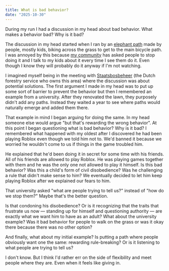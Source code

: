 ```yaml
---
title: What is bad behavior?
date: "2025-10-30"
---
```


During my run I had a discussion in my head about bad behavior. What makes a behavior bad? Why is it bad?

The discussion in my head started when I ran by an [elephant path](https://en.wikipedia.org/wiki/Desire_path) made by people, mostly kids, biking across the grass to get to the main bicycle path. I was annoyed by this because [my community](https://eemgoed.nl) has asked people to stop doing it and I talk to my kids about it every time I see them do it. Even though I know they will probably do it anyway if I'm not watching.

I imagined myself being in the meeting with [Staatsbosbeheer](https://en.wikipedia.org/wiki/Staatsbosbeheer) (the Dutch forestry service who owns this area) where the discussion was about potential solutions. The first argument I made in my head was to put up some sort of barrier to prevent the behavior but then I remembered an example from a university. After they renovated the lawn, they purposely didn't add any paths. Instead they waited a year to see where paths would naturally emerge and added them there.

That example in mind I began arguing for doing the same. In my head someone else would argue "but that's rewarding the wrong behavior". At this point I began questioning what is bad behavior? Why is it bad? I remembered what happened with my oldest after I discovered he had been playing Roblox even though we told him not to. We'd banned it because we worried he wouldn't come to us if things in the game troubled him.

He explained that he'd been doing it in secret for some time with his friends. All of his friends are allowed to play Roblox. He was playing games together with them and he was the only one not allowed to play it himself. Is this bad behavior? Was this a child's form of civil disobedience? Was he challenging a rule that didn't make sense to him? We eventually decided to let him keep playing Roblox after we explained our fears to him.

That university asked "what are people trying to tell us?" instead of "how do we stop them?" Maybe that's the better question.

Is that condoning his disobedience? Or is it recognizing that the traits that frustrate us now — standing up for himself and questioning authority — are exactly what we want him to have as an adult? What about the university example? Was it bad behavior for people to walk on the grass or was it okay there because there was no other option?

And finally, what about my initial example? Is putting a path where people obviously want one the same: rewarding rule-breaking? Or is it listening to what people are trying to tell us?

I don't know. But I think I'd rather err on the side of flexibility and meet people where they are. Even when it feels like giving in.
